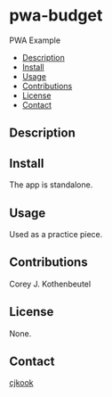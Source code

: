 # pwa-budget
PWA Example

  * [Description](#description)
  * [Install](#install)
  * [Usage](#usage)
  * [Contributions](#contributions)
  * [License](#license)
  * [Contact](#contact)

## Description


## Install

The app is standalone.


## Usage

Used as a practice piece.


## Contributions

Corey J. Kothenbeutel


## License

None.


## Contact

[cjkook](https://github.com/cjkook)


